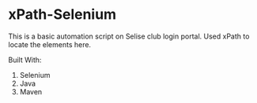 # xPath-Selenium

This is a basic automation script on Selise club login portal. Used xPath to locate the elements here.

Built With: 
1. Selenium
2. Java
3. Maven
